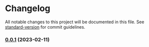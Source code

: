 # Changelog

All notable changes to this project will be documented in this file. See [standard-version](https://github.com/conventional-changelog/standard-version) for commit guidelines.

### [0.0.1](https://github.com/tkottke90/svg-path-gen/compare/v0.0.5...v0.0.1) (2023-02-11)
